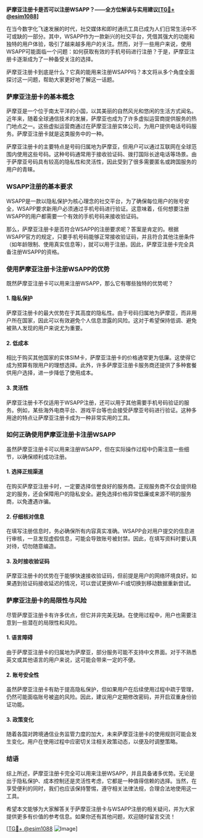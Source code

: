 **萨摩亚注册卡是否可以注册WSAPP？——全方位解读与实用建议[[TG💪+ @esim1088](https://t.me/s/esim1088)]**

在当今数字化飞速发展的时代，社交媒体和即时通讯工具已成为人们日常生活中不可或缺的一部分。其中，WSAPP作为一款新兴的社交平台，凭借其强大的功能和独特的用户体验，吸引了越来越多用户的关注。然而，对于一些用户来说，使用WSAPP可能面临一个问题：如何获取有效的手机号码进行注册？于是，萨摩亚注册卡逐渐成为了一种备受关注的选择。

萨摩亚注册卡到底是什么？它真的能用来注册WSAPP吗？本文将从多个角度全面探讨这一问题，帮助大家更好地了解这一话题。

### 萨摩亚注册卡的基本概念

萨摩亚是一个位于南太平洋的小国，以其美丽的自然风光和悠闲的生活方式闻名。近年来，随着全球通信技术的发展，萨摩亚也成为了许多虚拟运营商提供服务的热门地点之一。这些虚拟运营商通过在萨摩亚注册实体公司，为用户提供电话号码服务。萨摩亚注册卡就是这类服务中的一种。

萨摩亚注册卡的主要特点是号码归属地为萨摩亚，但用户可以通过互联网在全球范围内使用这些号码。这种号码通常用于接收验证码、拨打国际长途电话等场景。由于萨摩亚号码具有较高的隐私性和灵活性，因此受到了很多需要匿名或跨国服务的用户的青睐。

### WSAPP注册的基本要求

WSAPP是一款以隐私保护为核心理念的社交平台，为了确保每位用户的账号安全，WSAPP要求新用户必须通过手机号码进行验证。这意味着，任何想要注册WSAPP的用户都需要一个有效的手机号码来接收验证码。

那么，萨摩亚注册卡是否符合WSAPP的注册要求呢？答案是肯定的。根据WSAPP官方的规定，只要手机号码能够正常接收验证码，并且符合其他注册条件（如年龄限制、使用真实信息等），就可以用于注册。因此，萨摩亚注册卡完全具备注册WSAPP的资格。

### 使用萨摩亚注册卡注册WSAPP的优势

既然萨摩亚注册卡可以用来注册WSAPP，那么它有哪些独特的优势呢？

#### 1. **隐私保护**
萨摩亚注册卡的最大优势在于其高度的隐私性。由于号码归属地为萨摩亚，而非用户所在国家，因此可以有效避免个人信息泄露的风险。这对于希望保持低调、避免被熟人发现的用户来说尤为重要。

#### 2. **低成本**
相比于购买其他国家的实体SIM卡，萨摩亚注册卡的价格通常更为低廉。这使得它成为预算有限用户的理想选择。此外，许多萨摩亚注册卡服务商还提供了多种套餐供用户选择，进一步降低了使用成本。

#### 3. **灵活性**
萨摩亚注册卡不仅适用于WSAPP注册，还可以用于其他需要手机号码验证的服务。例如，某些海外电商平台、游戏平台等也会接受萨摩亚号码进行验证。这种多用途的特点让萨摩亚注册卡成为一种非常实用的工具。

### 如何正确使用萨摩亚注册卡注册WSAPP

虽然萨摩亚注册卡可以用来注册WSAPP，但在实际操作过程中仍需注意一些细节，以确保顺利成功注册。

#### 1. **选择正规渠道**
在购买萨摩亚注册卡时，一定要选择信誉良好的服务商。正规服务商不仅会提供稳定的服务，还会保障用户的隐私安全。避免选择价格异常低廉或来源不明的服务商，以免遭遇诈骗。

#### 2. **仔细核对信息**
在填写注册信息时，务必确保所有内容真实准确。WSAPP会对用户提交的信息进行审核，一旦发现虚假信息，可能会导致账号被封禁。因此，在填写资料时要认真对待，切勿随意编造。

#### 3. **及时接收验证码**
萨摩亚注册卡的优势在于能够快速接收验证码，但前提是用户的网络环境良好。如果遇到验证码接收延迟的情况，可以尝试更换Wi-Fi或切换到移动数据重新尝试。

### 萨摩亚注册卡的局限性与风险

尽管萨摩亚注册卡有许多优点，但它并非完美无缺。在使用过程中，用户也需要注意到一些潜在的局限性和风险。

#### 1. **语言障碍**
由于萨摩亚注册卡的归属地为萨摩亚，部分服务可能不支持中文界面。对于不熟悉英文或其他语言的用户来说，这可能会带来一定的不便。

#### 2. **账号安全性**
虽然萨摩亚注册卡有助于提高隐私保护，但如果用户在后续使用过程中疏于管理，仍然可能面临账号被盗的风险。因此，建议用户定期修改密码，并开启双重身份验证功能。

#### 3. **政策变化**
随着各国对跨境通信业务监管力度的加大，未来萨摩亚注册卡的使用规则可能会发生变化。用户在使用过程中应密切关注相关政策动态，以便及时调整策略。

### 结语

综上所述，萨摩亚注册卡完全可以用来注册WSAPP，并且具备诸多优势。无论是出于隐私保护、成本控制还是灵活性考虑，它都是一种值得信赖的选择。当然，在享受便利的同时，我们也应该保持警惕，遵守相关法律法规，合理合法地使用这一工具。

希望本文能够为大家解答关于萨摩亚注册卡与WSAPP注册的相关疑问，并为大家提供更多有价值的参考信息。如果你还有其他问题，欢迎随时留言交流！

[[TG💪+ @esim1088](https://t.me/s/esim1088) ![Image](https://i.postimg.cc/4NQfJmqS/Snipaste-2025-05-13-00-14-12.png)]